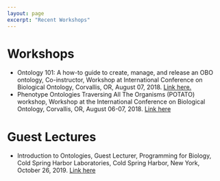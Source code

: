 ```yaml
---
layout: page
excerpt: "Recent Workshops"
---
```


# Workshops

- Ontology 101: A how-to guide to create, manage, and release an OBO ontology, Co-instructor, Workshop at International Conference on Biological Ontology, Corvallis, OR, August 07, 2018. [Link here.](http://icbo2018.cgrb.oregonstate.edu/node/19)
- Phenotype Ontologies Traversing All The Organisms (POTATO) workshop, Workshop at the International Conference on Biological Ontology, Corvallis, OR, August 06-07, 2018. [Link here](http://icbo2018.cgrb.oregonstate.edu/node/29)


# Guest Lectures

- Introduction to Ontologies, Guest Lecturer, Programming for Biology, Cold Spring Harbor Laboratories, Cold Spring Harbor, New York, October 26, 2019. [Link here](https://github.com/prog4biol/pfb2018/blob/master/workshops/Ontologies/IntroToOntologies_CSH_2018-10-28g.pdf)
